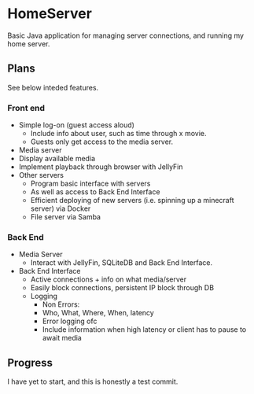 # HomeServer
Basic Java application for managing server connections, and running my home server.
## Plans
See below inteded features.
### Front end
- Simple log-on (guest access aloud)
  - Include info about user, such as time through x movie.
  - Guests only get access to the media server.
-  Media server
  - Display available media
  - Implement playback through browser with JellyFin
- Other servers
  - Program basic interface with servers
  - As well as access to Back End Interface
  - Efficient deploying of new servers (i.e. spinning up a minecraft server) via Docker
  - File server via Samba
### Back End
- Media Server
  - Interact with JellyFin, SQLiteDB and Back End Interface.
- Back End Interface
  - Active connections + info on what media/server
  - Easily block connections, persistent IP block through DB
  - Logging
    - Non Errors:
    - Who, What, Where, When, latency
    - Error logging ofc
    - Include information when high latency or client has to pause to await media
## Progress
I have yet to start, and this is honestly a test commit.